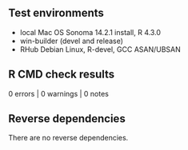 ## Test environments

* local Mac OS Sonoma 14.2.1 install, R 4.3.0
* win-builder (devel and release) 
* RHub Debian Linux, R-devel, GCC ASAN/UBSAN

## R CMD check results

0 errors | 0 warnings | 0 notes

## Reverse dependencies

There are no reverse dependencies.
